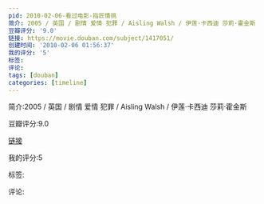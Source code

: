 ```yaml
---
pid: 2010-02-06-看过电影-指匠情挑
简介: 2005 / 英国 / 剧情 爱情 犯罪 / Aisling Walsh / 伊莲·卡西迪 莎莉·霍金斯
豆瓣评分: '9.0'
链接: https://movie.douban.com/subject/1417051/
创建时间: '2010-02-06 01:56:37'
我的评分: '5'
标签:
评论:
tags: [douban]
categories: [timeline]
---
```

简介:2005 / 英国 / 剧情 爱情 犯罪 / Aisling Walsh / 伊莲·卡西迪 莎莉·霍金斯

豆瓣评分:9.0

[链接](https://movie.douban.com/subject/1417051/)

我的评分:5

标签:

评论:


